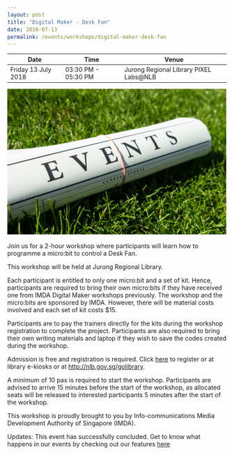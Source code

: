 ```yaml
---
layout: post
title: "Digital Maker - Desk Fan"
date: 2018-07-13
permalink: /events/workshops/digital-maker-desk-fan
---
```


| Date | Time | Venue |
|--------|---|---|
| Friday 13 July 2018 | 03:30 PM - 05:30 PM | Jurong Regional Library PIXEL Labs@NLB |

![hi](/images/events/generic-event-image.jpg)

Join us for a 2-hour workshop where participants will learn how to programme a micro:bit to control a Desk Fan. 

This workshop will be held at Jurong Regional Library.

 

Each participant is entitled to only one micro:bit and a set of kit. Hence, participants are required to bring their own micro:bits if they have received one from IMDA Digital Maker workshops previously.
The workshop and the micro:bits are sponsored by IMDA.  However, there will be material costs involved and each set of kit costs $15. 

 

Participants are to pay the trainers directly for the kits during the workshop registration to complete the project.
Participants are also required to bring their own writing materials and laptop if they wish to save the codes created during the workshop.

 

Admission is free and registration is required. Click <a href="https://www.nlb.gov.sg/golibrary2/e/digital-maker-desk-fan-pixel-labsnlb-13243249" target="_blank">here</a> to register or at library e-kiosks or at http://nlb.gov.sg/golibrary. 

 

A minimum of 10 pax is required to start the workshop.
Participants are advised to arrive 15 minutes before the start of the workshop, as allocated seats will be released to interested participants 5 minutes after the start of the workshop.

 


This workshop is proudly brought to you by Info-communications Media Development Authority of Singapore (IMDA).

Updates: This event has successfully concluded. Get to know what happens in our events by checking out our features <a href="" target="_blank">here</a>
